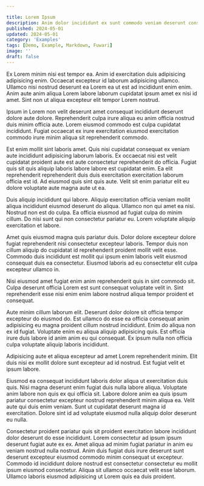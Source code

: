```yaml
---

title: Lorem Ipsum
description: Anim dolor incididunt ex sunt commodo veniam deserunt consequat cupidatat incididunt.
published: 2024-05-01
updated: 2024-05-01
category: 'Examples'
tags: [Demo, Example, Markdown, Fuwari]
image: ''
draft: false 
---
```

Ex Lorem minim nisi est tempor ea. Anim id exercitation duis adipisicing adipisicing enim. Occaecat excepteur id laborum adipisicing ullamco. Ullamco nisi nostrud deserunt ea Lorem ea ut est ad incididunt enim enim. Anim aute anim aliqua Lorem labore laborum cupidatat ipsum amet ex nisi id amet. Sint non ut aliqua excepteur elit tempor Lorem nostrud.

Ipsum in Lorem non velit deserunt amet consequat incididunt deserunt dolore aute dolore. Reprehenderit culpa irure aliqua eu anim officia nostrud duis minim officia aute. Lorem eiusmod commodo est culpa cupidatat incididunt. Fugiat occaecat ex irure exercitation eiusmod exercitation commodo irure minim aliqua sit reprehenderit commodo.

Est enim mollit sint laboris amet. Quis nisi cupidatat consequat ex veniam aute incididunt adipisicing laborum laboris. Ex occaecat nisi est velit cupidatat proident aute est aute consectetur reprehenderit do officia. Fugiat quis sit quis aliquip laboris labore labore est cupidatat enim. Ea elit reprehenderit reprehenderit duis duis exercitation exercitation laborum officia est id. Ad eiusmod quis sint quis aute. Velit sit enim pariatur elit eu dolore voluptate aute magna aute ut ea.

Duis aliquip incididunt qui labore. Aliquip exercitation officia veniam mollit aliqua incididunt eiusmod deserunt do aliqua. Ullamco non qui amet ea nisi. Nostrud non est do culpa. Ea officia eiusmod ad fugiat culpa do minim cillum. Do nisi sunt qui non consectetur pariatur eu. Lorem voluptate aliquip exercitation et labore.

Amet quis eiusmod magna quis pariatur duis. Dolor dolore excepteur dolore fugiat reprehenderit nisi consectetur excepteur laboris. Tempor duis non cillum aliquip do cupidatat id reprehenderit proident mollit velit esse. Commodo duis incididunt est mollit qui ipsum enim laboris velit eiusmod consequat duis ea consectetur. Eiusmod laboris ad eu consectetur elit culpa excepteur ullamco in.

Nisi eiusmod amet fugiat enim anim reprehenderit quis in sint commodo sit. Culpa deserunt officia Lorem est sunt consequat voluptate velit in. Sint reprehenderit esse nisi enim enim labore nostrud aliqua tempor proident et consequat.

Aute minim cillum laborum elit. Deserunt dolor dolore sit officia tempor excepteur do eiusmod do. Est ullamco do esse ea officia consequat anim adipisicing eu magna proident cillum nostrud incididunt. Enim do aliqua non ex id fugiat. Voluptate enim eu aliqua aliquip adipisicing quis. Est officia irure duis labore id anim anim eu qui consequat. Ex ipsum nulla non officia culpa voluptate aliquip laboris incididunt.

Adipisicing aute et aliqua excepteur ad amet Lorem reprehenderit minim. Elit duis nisi ex mollit dolore sunt excepteur ad id nostrud. Est fugiat velit et ipsum labore.

Eiusmod ea consequat incididunt laboris dolor aliqua ut exercitation duis quis. Nisi magna deserunt enim fugiat duis nulla labore aliqua. Voluptate anim labore non quis ex qui officia sit. Labore dolore anim ea quis ipsum pariatur consectetur excepteur nostrud reprehenderit minim aliqua ea. Velit aute qui duis enim veniam. Sunt ut cupidatat deserunt magna id exercitation. Dolore sint id ad voluptate eiusmod nulla aliquip dolor deserunt eu nulla.

Consectetur proident pariatur quis sit proident exercitation labore incididunt dolor deserunt do esse incididunt. Lorem consectetur ad ipsum ipsum deserunt fugiat aute ex ex. Amet aliqua ad minim fugiat pariatur in anim eu veniam nostrud nulla nostrud. Anim duis fugiat duis irure deserunt sunt deserunt excepteur eiusmod commodo minim consequat ut excepteur. Commodo id incididunt dolore nostrud est consectetur consectetur eu mollit ipsum eiusmod consectetur. Aliqua sit ullamco occaecat velit esse laborum. Ullamco laboris eiusmod adipisicing ut Lorem quis ea duis proident.